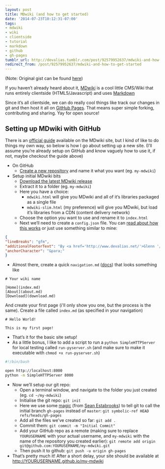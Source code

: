 ```yaml
---
layout: post
title: MDwiki (and how to get started)
date: '2014-07-23T10:12:31-07:00'
tags:
- mdwiki
- wiki
- clientside
- tutorial
- markdown
- github
- gh-pages
tumblr_url: http://devalias.tumblr.com/post/92579952637/mdwiki-and-how-to-get-started
redirect_from: /post/92579952637/mdwiki-and-how-to-get-started
---
```

(Note: Original gist can be found [here](https://gist.github.com/alias1/a8c3c2fd7bf2f50ff666))

If you haven’t already heard about it, [MDwiki](https://dynalon.github.io/mdwiki/#!index.md) is a cool little CMS/Wiki that runs entirely clientside (HTML5/Javascript) and uses [Markdown](https://en.wikipedia.org/wiki/Markdown)

Since it’s all clientside, we can do really cool things like track our changes in git and then host it all on [GitHub Pages](https://pages.github.com/). That means super simple forking, contributing and sharing. Yay for open source!

## Setting up MDwiki with GitHub

There is an [official guide](https://dynalon.github.io/mdwiki/#!tutorials/github.md) available on the MDwiki site, but I kind of like to do things my own way, so below is how I go about setting up a new site. (I’ll assume you’re already setup on GitHub and know vaguely how to use it, if not, maybe checkout the guide above)

* On GitHub
  * [Create a new repository](https://github.com/new) and name it what you want (eg. `my-mdwiki`)
* Setup initial MDwiki bits
  * [Download the latest MDwiki release](https://github.com/Dynalon/mdwiki/releases)
  * Extract it to a folder (eg. `my-mdwiki`)
  * Here you have a choice:
    * `mdwiki.html` will give you MDwiki and all of it’s libraries packaged as a single file
  	* `mdwiki-slim.html` (my preference) will give you MDwiki, but load it’s libraries from a CDN (content delivery network)
  * Choose the option you want to use and rename it to `index.html`
  * Next we’ll need to create a `config.json` file. You can [read about how this works](https://dynalon.github.io/mdwiki/#!customizing.md) or just use something similar to mine:

```json
{
"lineBreaks": "gfm",
"additionalFooterText": "By <a href='http://www.devalias.net/'>Glenn '/dev/alias' Grant</a><br />",
"anchorCharacter": "&para;"
}
```

* Almost there, create a quick `navigation.md` ([docs](https://dynalon.github.io/mdwiki/#!quickstart.md)) that looks something like

```
# Your wiki name

[Home](index.md)
[About](about.md)
[Download](download.md)
```

And create your first page (i'll only show you one, but the process is the same). Create a file called `index.md` (as specified in your navigation)

```
# Hello World!

This is my first page!
```

* That’s it for the basic site setup!
* As a little bonus, I like to add a script to run a `python SimpleHTTPServer` for local testing called `run-pyserver.sh` (and make sure to make it executable with `chmod +x run-pyserver.sh`)

```bash
#!/bin/bash

open http://localhost:8000
python -m SimpleHTTPServer 8000
```

* Now we’ll setup our git repo:
  * Open a terminal window, and navigate to the folder you just created (eg. `cd ~/my-mdwiki`)
  * Initialise the git repo: `git init`
  * Here we use some [magic](http://www.retrologic.com/jargon/M/magic.html) (from [Sean Estabrooks](http://git.661346.n2.nabble.com/how-to-start-with-non-master-branch-tt3284326.html#a3284821)) to tell git to call the initial branch `gh-pages` instead of `master`: `git symbolic-ref HEAD refs/heads/gh-pages`
  * Add all the files we’ve created so far: `git add .`
  * Commit them: `git commit -m "Initial Commit"`
  * Add your GitHub repo as a remote (making sure to replace `YOURUSERNAME` with your actual username, and `my-mdwiki` with the name of the repository you created earlier): `git remote add origin git@github.com:YOURUSERNAME/my-mdwiki.git`
  * Then push it to github: `git push -u origin gh-pages`
* That’s pretty much it! After a short delay, your site should be available at http://YOURUSERNAME.github.io/my-mdwiki
